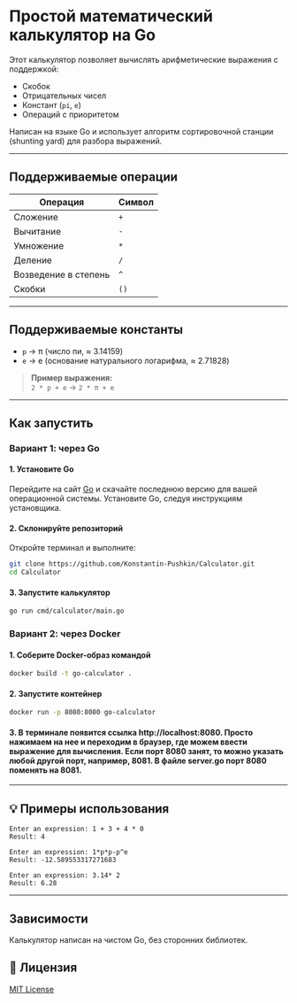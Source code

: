 # Простой математический калькулятор на Go

Этот калькулятор позволяет вычислять арифметические выражения с поддержкой:

- Скобок
- Отрицательных чисел
- Констант (`pi`, `e`)
- Операций с приоритетом

Написан на языке Go и использует алгоритм сортировочной станции (shunting yard) для разбора выражений.

---

## Поддерживаемые операции

| Операция             | Символ |
|----------------------|--------|
| Сложение             | `+`    |
| Вычитание            | `-`    |
| Умножение            | `*`    |
| Деление              | `/`    |
| Возведение в степень | `^`    |
| Скобки               | `()`   |

---

## Поддерживаемые константы

- `p` → π (число пи, ≈ 3.14159)
- `e` → e (основание натурального логарифма, ≈ 2.71828)

> **Пример выражения:**  
> `2 * p + e` → `2 * π + e`

---

## Как запустить

### Вариант 1: через Go 

#### 1. Установите Go 

Перейдите на сайт [Go](https://go.dev/doc/install) и скачайте последнюю версию для вашей операционной системы. Установите Go, следуя инструкциям установщика.

#### 2. Склонируйте репозиторий

Откройте терминал и выполните:

```bash
git clone https://github.com/Konstantin-Pushkin/Calculator.git
cd Calculator
```

#### 3. Запустите калькулятор
```bash
go run cmd/calculator/main.go 
```

### Вариант 2: через Docker

#### 1. Соберите Docker-образ командой
```bash
docker build -t go-calculator .
```

#### 2. Запустите контейнер
```bash
docker run -p 8080:8080 go-calculator
```

#### 3. В терминале появится ссылка http://localhost:8080. Просто нажимаем на нее и переходим в браузер, где можем ввести выражение для вычисления. Если порт 8080 занят, то можно указать любой другой порт, например, 8081. В файле server.go порт 8080 поменять на 8081.

---

## 💡 Примеры использования

```text
Enter an expression: 1 + 3 + 4 * 0
Result: 4
```

```text
Enter an expression: 1*p*p-p^e
Result: -12.589553317271683
```

```text
Enter an expression: 3.14* 2
Result: 6.28
```

---

## Зависимости

Калькулятор написан на чистом Go, без сторонних библиотек.

## 📄 Лицензия

[MIT License](LICENSE)